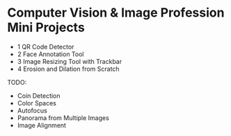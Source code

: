 # Computer Vision & Image Profession Mini Projects

- 1 QR Code Detector
- 2 Face Annotation Tool
- 3 Image Resizing Tool with Trackbar
- 4 Erosion and Dilation from Scratch

TODO:
- Coin Detection 
- Color Spaces
- Autofocus
- Panorama from Multiple Images
- Image Alignment
